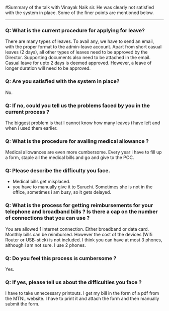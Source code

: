 #Summary of the talk with Vinayak Naik sir. He was clearly not satisfied with the system in place. Some of the finer points are mentioned below.

---


### Q: What is the current procedure for applying for leave? ###

There are many types of leaves. To avail any, we have to send an email, with the proper format to the admin-leave account. Apart from short casual leaves (2 days), all other types of leaves need to be approved by the Director. Supporting documents also need to be attached in the email. Casual leave for upto 2 days is deemed approved. However, a leave of longer duration will need to be approved.

### Q: Are you satisfied with the system in place? ###

No.

### Q: If no, could you tell us the problems faced by you in the current process ? ###

The biggest problem is that I cannot know how many leaves i have left and when i used them earlier.

### Q: What is the procedure for availing medical allowance ? ###

Medical allowances are even more cumbersome. Every year i have to fill up a form, staple all the medical bills and go and give to the POC.

### Q: Please describe the difficulty you face. ###

  * Medical bills get misplaced.
  * you have to manually give it to Suruchi. Sometimes she is not in the office, sometimes i am busy, so it gets delayed.

### Q: What is the process for getting reimbursements for your telephone and broadband bills ? Is there a cap on the number of connections that you can use ? ###

You are allowed 1 internet connection. Either broadband or data card. Monthly bills can be reimbursed. However the cost of the devices (Wifi Router or USB-stick) is not included.
I think you can have at most 3 phones, although i am not sure. I use 2 phones.

### Q: Do you feel this process is cumbersome ? ###

Yes.

### Q: If yes, please tell us about the difficulties you face ? ###

I have to take unnecessary printouts. I get my bill in the form of a pdf from the MTNL website. I have to print it and attach the form and then manually submit the form.
